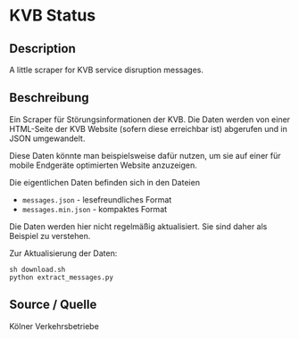 KVB Status
==========


## Description

A little scraper for KVB service disruption messages.

## Beschreibung

Ein Scraper für Störungsinformationen der KVB. Die Daten werden von einer HTML-Seite der
KVB Website (sofern diese erreichbar ist) abgerufen und in JSON umgewandelt.

Diese Daten könnte man beispielsweise dafür nutzen, um sie auf einer für
mobile Endgeräte optimierten Website anzuzeigen.

Die eigentlichen Daten befinden sich in den Dateien

* `messages.json` - lesefreundliches Format
* `messages.min.json` - kompaktes Format

Die Daten werden hier nicht regelmäßig aktualisiert. Sie sind daher als Beispiel zu verstehen.

Zur Aktualisierung der Daten:

    sh download.sh
    python extract_messages.py

## Source / Quelle

Kölner Verkehrsbetriebe
